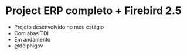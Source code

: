 # Project ERP completo + Firebird 2.5
- Projeto desenvolvido no meu estágio
- Com abas TDI
- Em andamento
-  @delphigov


 
